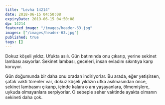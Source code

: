```yaml
---
title: "Levha 14214"
date: 2018-06-15 04:50:08
expiryDate: 2019-06-15 04:50:08
dp: 14214
featured_image: "/images/header-63.jpg"
images: ["/images/header-63.jpg"]
published: true
tags: []
---
```




Dokuz köşeli yıldız. Ufukta asılı. Gün batımında onu çıkarıp, yerine sekinet lambası asıyorlar. Sekinet lambası, geceleri, insan evladını sıkıntıya karşı koruyor. 

Gün doğumunda bir daha onu oradan indiriyorlar. Bu arada, eğer yetişirsen, şafak vakti törenler var, dokuz köşeli yıldızın ufka asılmasından önce, sekinet lambasını çıkarıp, içinde kalanı o anı yaşayanlara, ölmemişlere, uykuda olmayanlara serpiyorlar. O sebeple seher vaktinde ayakta olmanın sekineti daha çok. 

